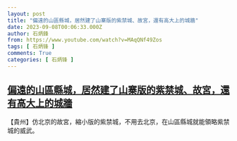 ```yaml
---
layout: post
title: "偏遠的山區縣城，居然建了山寨版的紫禁城、故宮，還有高大上的城牆"
date: 2023-09-08T00:06:33.000Z
author: 石炳鋒
from: https://www.youtube.com/watch?v=MAqQNf49Zos
tags: [ 石炳锋 ]
comments: True
categories: [ 石炳锋 ]
---
```

<!--1694131593000-->
[偏遠的山區縣城，居然建了山寨版的紫禁城、故宮，還有高大上的城牆](https://www.youtube.com/watch?v=MAqQNf49Zos)
------

<div>
【貴州】仿北京的故宮，縮小版的紫禁城，不用去北京，在山區縣城就能領略紫禁城的威武。
</div>
